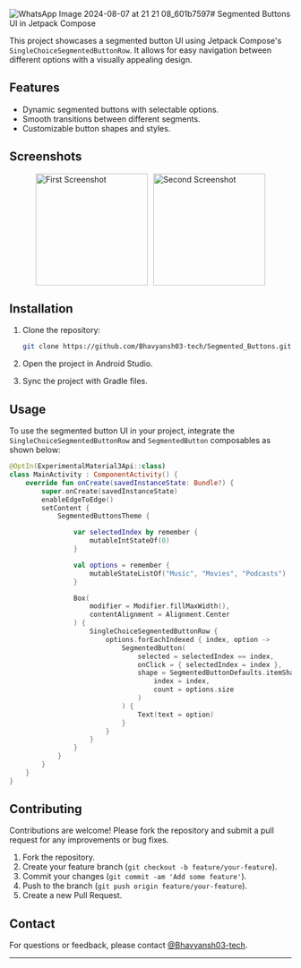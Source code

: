 ![WhatsApp Image 2024-08-07 at 21 21 08_601b7597](https://github.com/user-attachments/assets/67a428c6-ae83-4fc7-91fc-7f3a9fc5e3e0)# Segmented Buttons UI in Jetpack Compose

This project showcases a segmented button UI using Jetpack Compose's `SingleChoiceSegmentedButtonRow`. It allows for easy navigation between different options with a visually appealing design.

## Features

- Dynamic segmented buttons with selectable options.
- Smooth transitions between different segments.
- Customizable button shapes and styles.

## Screenshots
<div style="display: flex; justify-content: center; align-items: center;">
    <img src="https://github.com/user-attachments/assets/30380980-666a-4c54-90e6-9f609496ca4f" alt="First Screenshot" style="width: 200px; height: auto; margin-right: 10px;">
    <img src="https://github.com/user-attachments/assets/37d30c91-4459-4ea8-8265-2a1481d01e1c" alt="Second Screenshot" style="width: 200px; height: auto;">
</div>

## Installation

1. Clone the repository:
    ```sh
    git clone https://github.com/Bhavyansh03-tech/Segmented_Buttons.git
    ```

2. Open the project in Android Studio.

3. Sync the project with Gradle files.

## Usage

To use the segmented button UI in your project, integrate the `SingleChoiceSegmentedButtonRow` and `SegmentedButton` composables as shown below:

```kotlin
@OptIn(ExperimentalMaterial3Api::class)
class MainActivity : ComponentActivity() {
    override fun onCreate(savedInstanceState: Bundle?) {
        super.onCreate(savedInstanceState)
        enableEdgeToEdge()
        setContent {
            SegmentedButtonsTheme {

                var selectedIndex by remember {
                    mutableIntStateOf(0)
                }

                val options = remember {
                    mutableStateListOf("Music", "Movies", "Podcasts")
                }

                Box(
                    modifier = Modifier.fillMaxWidth(),
                    contentAlignment = Alignment.Center
                ) {
                    SingleChoiceSegmentedButtonRow {
                        options.forEachIndexed { index, option ->
                            SegmentedButton(
                                selected = selectedIndex == index,
                                onClick = { selectedIndex = index },
                                shape = SegmentedButtonDefaults.itemShape(
                                    index = index,
                                    count = options.size
                                )
                            ) {
                                Text(text = option)
                            }
                        }
                    }
                }
            }
        }
    }
}
```

## Contributing

Contributions are welcome! Please fork the repository and submit a pull request for any improvements or bug fixes.

1. Fork the repository.
2. Create your feature branch (`git checkout -b feature/your-feature`).
3. Commit your changes (`git commit -am 'Add some feature'`).
4. Push to the branch (`git push origin feature/your-feature`).
5. Create a new Pull Request.

## Contact

For questions or feedback, please contact [@Bhavyansh03-tech](https://github.com/Bhavyansh03-tech).

---
